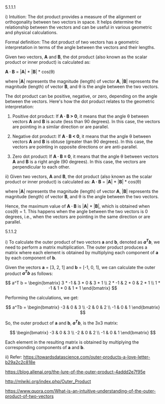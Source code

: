 5.1.1.1

i) 
Intuition:
The dot product provides a measure of the alignment or orthogonality between two vectors in space. It helps determine the relationship between the vectors and can be useful in various geometric and physical calculations. 

Formal definition:
The dot product of two vectors has a geometric interpretation in terms of the angle between the vectors and their lengths. 

Given two vectors, **A** and **B**, the dot product (also known as the scalar product or inner product) is calculated as:

**A · B** = |**A**| * |**B**| * cos(θ)

where |**A**| represents the magnitude (length) of vector **A**, |**B**| represents the magnitude (length) of vector **B**, and θ is the angle between the two vectors.

The dot product can be positive, negative, or zero, depending on the angle between the vectors. Here's how the dot product relates to the geometric interpretation:

1. Positive dot product: If **A · B > 0**, it means that the angle θ between vectors **A** and **B** is acute (less than 90 degrees). In this case, the vectors are pointing in a similar direction or are parallel. 

2. Negative dot product: If **A · B < 0**, it means that the angle θ between vectors **A** and **B** is obtuse (greater than 90 degrees). In this case, the vectors are pointing in opposite directions or are anti-parallel.

3. Zero dot product: If **A · B = 0**, it means that the angle θ between vectors **A** and **B** is a right angle (90 degrees). In this case, the vectors are perpendicular to each other.

ii) Given two vectors, **A** and **B**, the dot product (also known as the scalar product or inner product) is calculated as: 
**A · B** = |**A**| * |**B**| * cos(θ)

where |**A**| represents the magnitude (length) of vector **A**, |**B**| represents the magnitude (length) of vector **B**, and θ is the angle between the two vectors.

Hence, the maximum value of **A · B** is |**A**| * |**B**|, which is obtained when cos(θ) = 1. This happens when the angle between the two vectors is 0 degrees, i.e., when the vectors are pointing in the same direction or are parallel.


5.1.1.2

i) To calculate the outer product of two vectors **a** and **b**, denoted as **$a^Tb$**, we need to perform a matrix multiplication. The outer product produces a matrix where each element is obtained by multiplying each component of **a** by each component of **b**.

Given the vectors **a** = [3, 2, 1] and **b** = [-1, 0, 1], we can calculate the outer product **$a^Tb$** as follows:

$$
a^T b = 
\begin{bmatrix}
 3 * -1 & 3 * 0 & 3 * 1 \\ 
 2 * -1 & 2 * 0 & 2 * 1 \\
 1 * -1 & 1 * 0 & 1 * 1
\end{bmatrix}
$$


Performing the calculations, we get:

$$
a^Tb = 
\begin{bmatrix}
 -3 & 0 & 3 \\ 
 -2 & 0 & 2 \\
 -1 & 0 & 1
\end{bmatrix}
$$

So, the outer product of **a** and **b**, **$a^Tb$**, is the 3x3 matrix:

$$
\begin{bmatrix}
 -3 & 0 & 3 \\ 
 -2 & 0 & 2 \\
 -1 & 0 & 1
\end{bmatrix}
$$

Each element in the resulting matrix is obtained by multiplying the corresponding components of **a** and **b**.

ii)
Refer:
https://towardsdatascience.com/outer-products-a-love-letter-b29a2c2c818e

https://blog.allenai.org/the-lure-of-the-outer-product-4addd2e7f95e

http://mlwiki.org/index.php/Outer_Product

https://www.quora.com/What-is-an-intuitive-understanding-of-the-outer-product-of-two-vectors



